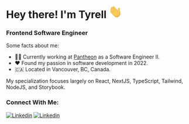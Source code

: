 # Hey there! I'm Tyrell <img alt="Blue blob jumping" src='images\wave.gif' width="36" height="36">

### Frontend Software Engineer

Some facts about me:

- 👨‍💻 Currently working at [Pantheon](https://pantheon.io/) as a Software Engineer II.
- ❤️ Found my passion in software development in 2022.
- 🇨🇦 Located in Vancouver, BC, Canada.

My specialization focuses largely on React, NextJS, TypeScript, Tailwind, NodeJS, and Storybook.

### Connect With Me:

[![Linkedin](https://skillicons.dev/icons?i=linkedin)](https://www.linkedin.com/in/tyrellcurry/)
[![Linkedin](https://skillicons.dev/icons?i=twitter)](https://twitter.com/Tyrell_io)
